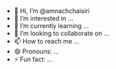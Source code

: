 - 👋 Hi, I’m @amnachchaisiri
- 👀 I’m interested in ...
- 🌱 I’m currently learning ...
- 💞️ I’m looking to collaborate on ...
- 📫 How to reach me ...
- 😄 Pronouns: ...
- ⚡ Fun fact: ...

<!---
amnachchaisiri/amnachchaisiri is a ✨ special ✨ repository because its `README.md` (this file) appears on your GitHub profile.
You can click the Preview link to take a look at your changes.
--->
